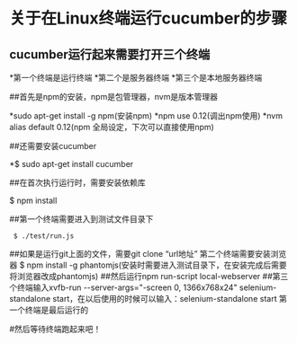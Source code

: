 # 关于在Linux终端运行cucumber的步骤
## cucumber运行起来需要打开三个终端

*第一个终端是运行终端
*第二个是服务器终端
*第三个是本地服务器终端

##首先是npm的安装，npm是包管理器，nvm是版本管理器

*sudo apt-get install -g npm(安装npm)
*npm use 0.12(调出npm使用)
*nvm alias default 0.12(npm 全局设定，下次可以直接使用npm)

##还需要安装cucumber

*$ sudo apt-get install cucumber

##在首次执行运行时，需要安装依赖库

$ npm install

##第一个终端需要进入到测试文件目录下

     $ ./test/run.js
    
 ##如果是运行git上面的文件，需要git clone “url地址”
 第二个终端需要安装浏览器
     $ npm install -g phantomjs(安装时需要进入测试目录下，在安装完成后需要将浏览器改成phantomjs)
##然后运行npm run-script local-webserver
##第三个终端输入xvfb-run --server-args="-screen 0, 1366x768x24" selenium-standalone start，在以后使用的时候可以输入：selenium-standalone start
  第一个终端是最后运行的
  
#然后等待终端跑起来吧！

